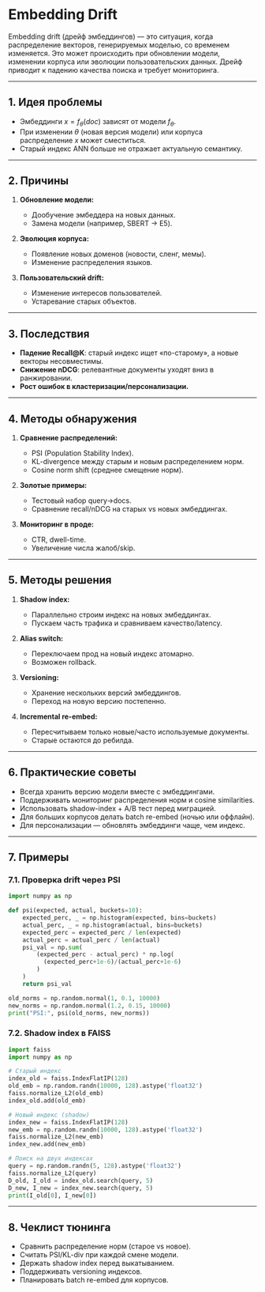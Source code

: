 # Embedding Drift&#x20;

Embedding drift (дрейф эмбеддингов) — это ситуация, когда распределение векторов, генерируемых моделью, со временем изменяется. Это может происходить при обновлении модели, изменении корпуса или эволюции пользовательских данных. Дрейф приводит к падению качества поиска и требует мониторинга.

---

## 1. Идея проблемы

- Эмбеддинги $x = f_{\theta}(doc)$ зависят от модели $f_{\theta}$.
- При изменении $\theta$ (новая версия модели) или корпуса распределение $x$ может сместиться.
- Старый индекс ANN больше не отражает актуальную семантику.

---

## 2. Причины

1. **Обновление модели:**

   - Дообучение эмбеддера на новых данных.
   - Замена модели (например, SBERT → E5).

2. **Эволюция корпуса:**

   - Появление новых доменов (новости, сленг, мемы).
   - Изменение распределения языков.

3. **Пользовательский drift:**

   - Изменение интересов пользователей.
   - Устаревание старых объектов.

---

## 3. Последствия

- **Падение Recall\@K**: старый индекс ищет «по-старому», а новые векторы несовместимы.
- **Снижение nDCG**: релевантные документы уходят вниз в ранжировании.
- **Рост ошибок в кластеризации/персонализации.**

---

## 4. Методы обнаружения

1. **Сравнение распределений:**

   - PSI (Population Stability Index).
   - KL-divergence между старым и новым распределением норм.
   - Cosine norm shift (среднее смещение норм).

2. **Золотые примеры:**

   - Тестовый набор query→docs.
   - Сравнение recall/nDCG на старых vs новых эмбеддингах.

3. **Мониторинг в проде:**

   - CTR, dwell-time.
   - Увеличение числа жалоб/skip.

---

## 5. Методы решения

1. **Shadow index:**

   - Параллельно строим индекс на новых эмбеддингах.
   - Пускаем часть трафика и сравниваем качество/latency.

2. **Alias switch:**

   - Переключаем прод на новый индекс атомарно.
   - Возможен rollback.

3. **Versioning:**

   - Хранение нескольких версий эмбеддингов.
   - Переход на новую версию постепенно.

4. **Incremental re-embed:**

   - Пересчитываем только новые/часто используемые документы.
   - Старые остаются до ребилда.

---

## 6. Практические советы

- Всегда хранить версию модели вместе с эмбеддингами.
- Поддерживать мониторинг распределения норм и cosine similarities.
- Использовать shadow-index + A/B тест перед миграцией.
- Для больших корпусов делать batch re-embed (ночью или оффлайн).
- Для персонализации — обновлять эмбеддинги чаще, чем индекс.

---

## 7. Примеры 

### 7.1. Проверка drift через PSI

```python
import numpy as np

def psi(expected, actual, buckets=10):
    expected_perc, _ = np.histogram(expected, bins=buckets)
    actual_perc, _ = np.histogram(actual, bins=buckets)
    expected_perc = expected_perc / len(expected)
    actual_perc = actual_perc / len(actual)
    psi_val = np.sum(
        (expected_perc - actual_perc) * np.log(
          (expected_perc+1e-6)/(actual_perc+1e-6)
        )
    )
    return psi_val

old_norms = np.random.normal(1, 0.1, 10000)
new_norms = np.random.normal(1.2, 0.15, 10000)
print("PSI:", psi(old_norms, new_norms))
```

### 7.2. Shadow index в FAISS

```python
import faiss
import numpy as np

# Старый индекс
index_old = faiss.IndexFlatIP(128)
old_emb = np.random.randn(10000, 128).astype('float32')
faiss.normalize_L2(old_emb)
index_old.add(old_emb)

# Новый индекс (shadow)
index_new = faiss.IndexFlatIP(128)
new_emb = np.random.randn(10000, 128).astype('float32')
faiss.normalize_L2(new_emb)
index_new.add(new_emb)

# Поиск на двух индексах
query = np.random.randn(5, 128).astype('float32')
faiss.normalize_L2(query)
D_old, I_old = index_old.search(query, 5)
D_new, I_new = index_new.search(query, 5)
print(I_old[0], I_new[0])
```

---

## 8. Чеклист тюнинга

- Сравнить распределение норм (старое vs новое).
- Считать PSI/KL-div при каждой смене модели.
- Держать shadow index перед выкатыванием.
- Поддерживать versioning индексов.
- Планировать batch re-embed для корпусов.

